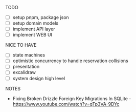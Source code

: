 TODO

- [ ] setup pnpm, package json
- [ ] setup domain models
- [ ] implement API layer
- [ ] implement WEB UI

NICE TO HAVE

- [ ] state machines
- [ ] optimistic concurrency to handle reservation collisions
- [ ] presentation
- [ ] excalidraw
- [ ] system design high level

NOTES

- Fixing Broken Drizzle Foreign Key Migrations In SQLite - https://www.youtube.com/watch?v=qTp3VA-9DYc
